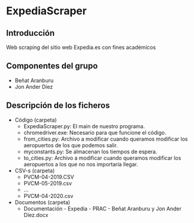# ExpediaScraper

## Introducción
Web scraping del sitio web Expedia.es con fines académicos

## Componentes del grupo
- Beñat Aranburu
- Jon Ander Díez

## Descripción de los ficheros
- Código (carpeta)
  - ExpediaScraper.py: El main de nuestro programa.
  - chromedriver.exe: Necesario para que funcione el código.
  - from_cities.py: Archivo a modificar cuando queramos modificar los aeropuertos de los que podemos salir.
  - myconstants.py: Se almacenan los tiempos de espera.
  - to_cities.py:  Archivo a modificar cuando queramos modificar los aeropuertos a los que no nos importaría llegar.
- CSV-s (carpeta)
  - PVCM-04-2019.CSV
  - PVCM-05-2019.csv
  - ...
  - PVCM-04-2020.csv
- Documentos (carpeta)
  - Documentación - Expedia - PRAC - Beñat Aranburu y Jon Ander Díez.docx
